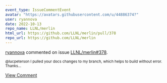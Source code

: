 ```yaml
---
event_type: IssueCommentEvent
avatar: "https://avatars.githubusercontent.com/u/44886374?"
user: ryannova
date: 2022-10-13
repo_name: LLNL/merlin
html_url: https://github.com/LLNL/merlin/pull/378
repo_url: https://github.com/LLNL/merlin
---
```


<a href='https://github.com/ryannova' target='_blank'>ryannova</a> commented on issue <a href='https://github.com/LLNL/merlin/pull/378' target='_blank'>LLNL/merlin#378</a>.

<small>@lucpeterson I pulled your docs changes to my branch, which helps to build without error. Thanks...</small>

<a href='https://github.com/LLNL/merlin/pull/378' target='_blank'>View Comment</a>